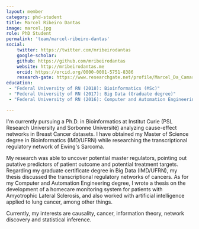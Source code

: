 ```yaml
---
layout: member
category: phd-student
title: Marcel Ribeiro Dantas
image: marcel.jpg
role: PhD Student
permalink: 'team/marcel-ribeiro-dantas'
social:
    twitter: https://twitter.com/mribeirodantas
    google-scholar:
    github: https://github.com/mribeirodantas
    website: http://mribeirodantas.me
    orcid: https://orcid.org/0000-0001-5751-8386
    research-gate: https://www.researchgate.net/profile/Marcel_Da_Camara_Ribeiro-Dantas
education:
 - "Federal University of RN (2018): Bioinformatics (MSc)"
 - "Federal University of RN (2017): Big Data (Graduate degree)"
 - "Federal University of RN (2016): Computer and Automation Engineering (Eng.)"

---
```


I'm currently pursuing a Ph.D. in Bioinformatics at Institut Curie (PSL Research University and Sorbonne Université) analyzing cause-effect networks in Breast Cancer datasets. I have obtained my Master of Science degree in Bioinformatics (IMD/UFRN) while researching the transcriptional regulatory network of Ewing's Sarcoma.

My research was able to uncover potential master regulators, pointing out putative predictors of patient outcome and potential treatment targets. Regarding my graduate certificate degree in Big Data (IMD/UFRN), my thesis discussed the transcriptional regulatory networks of cancers. As for my Computer and Automation Engineering degree, I wrote a thesis on the development of a homecare monitoring system for patients with Amyotrophic Lateral Sclerosis, and also worked with artificial intelligence applied to lung cancer, among other things.

Currently, my interests are causality, cancer, information theory, network discovery and statistical inference.
